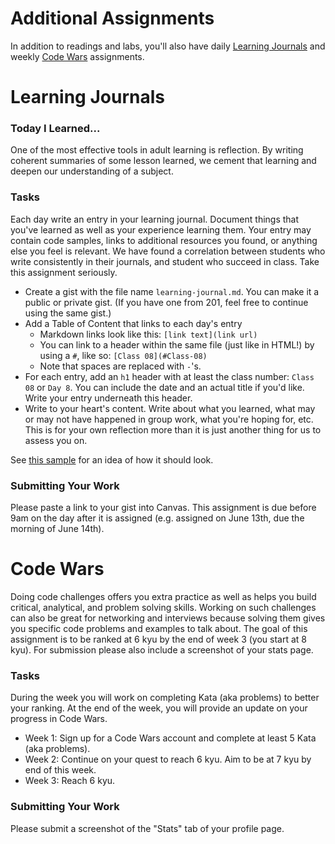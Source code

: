# Additional Assignments
In addition to readings and labs, you'll also have daily [Learning Journals](#Learning-Journals) and weekly [Code Wars](#Code-Wars) assignments.

# Learning Journals
### Today I Learned...

One of the most effective tools in adult learning is reflection. By writing coherent summaries of some lesson learned, we cement that learning and deepen our understanding of a subject.

### Tasks

Each day write an entry in your learning journal. Document things that you've learned as well as your experience learning them. Your entry may contain code samples, links to additional resources you found, or anything else you feel is relevant. We have found a correlation between students who write consistently in their journals, and student who succeed in class. Take this assignment seriously.


- Create a gist with the file name `learning-journal.md`. You can make it a public or private gist. (If you have one from 201, feel free to continue using the same gist.)
- Add a Table of Content that links to each day's entry
    - Markdown links look like this: `[link text](link url)`
    - You can link to a header within the same file (just like in HTML!) by using a `#`, like so: `[Class 08](#Class-08)` 
    - Note that spaces are replaced with `-`'s.
- For each entry, add an `h1` header with at least the class number: `Class 08` or `Day 8`. You can include the date and an actual title if you'd like. Write your entry underneath this header. 
- Write to your heart's content. Write about what you learned, what may or may not have happened in group work, what you're hoping for, etc. This is for your own reflection more than it is just another thing for us to assess you on.

See [this sample](./lj-sample.md) for an idea of how it should look.

### Submitting Your Work

Please paste a link to your gist into Canvas. This assignment is due before 9am on the day after it is assigned (e.g. assigned on June 13th, due the morning of June 14th).


# Code Wars
Doing code challenges offers you extra practice as well as helps you build critical, analytical, and problem solving skills. Working on such challenges can also be great for networking and interviews because solving them gives you specific code problems and examples to talk about. The goal of this assignment is to be ranked at 6 kyu by the end of week 3 (you start at 8 kyu). For submission please also include a screenshot of your stats page.

### Tasks
During the week you will work on completing Kata (aka problems) to better your ranking. At the end of the week, you will provide an update on your progress in Code Wars.
- Week 1: Sign up for a Code Wars account and complete at least 5 Kata (aka problems).
- Week 2: Continue on your quest to reach 6 kyu. Aim to be at 7 kyu by end of this week.
- Week 3: Reach 6 kyu.

### Submitting Your Work

Please submit a screenshot of the "Stats" tab of your profile page.


